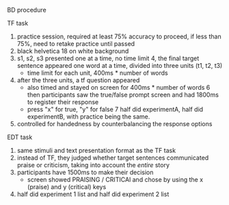 BD procedure

TF task

1. practice session, required at least 75% accuracy to proceed, if less than 75%, need to retake practice until passed
2. black helvetica 18 on white background
3. s1, s2, s3 presented one at a time, no time limit
4, the final target sentence appeared one word at a time, divided into three units (t1, t2, t3)
    - time limit for each unit, 400ms * number of words
5. after the three units, a tf question appeared
    - also timed and stayed on screen for 400ms * number of words
6 then participants saw the true/false prompt screen and had 1800ms to register their response
    - press "x" for true, "y" for false
7 half did experimentA, half did experimentB, with practice being the same. 
8. controlled for handedness by counterbalancing the response options


EDT task
1. same stimuli and text presentation format as the TF task
2. instead of TF, they judged whether target sentences communicated praise or criticism, taking into account the *entire* story
3. participants have 1500ms to make their decision
    - screen showed PRAISING / CRITICAl and chose by using the x (praise) and y (critical) keys
4. half did experiment 1 list and half did experiment 2 list